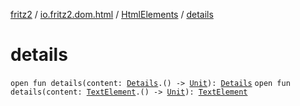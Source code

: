 [fritz2](../../index.md) / [io.fritz2.dom.html](../index.md) / [HtmlElements](index.md) / [details](./details.md)

# details

`open fun details(content: `[`Details`](../-details/index.md)`.() -> `[`Unit`](https://kotlinlang.org/api/latest/jvm/stdlib/kotlin/-unit/index.html)`): `[`Details`](../-details/index.md)
`open fun details(content: `[`TextElement`](../-text-element/index.md)`.() -> `[`Unit`](https://kotlinlang.org/api/latest/jvm/stdlib/kotlin/-unit/index.html)`): `[`TextElement`](../-text-element/index.md)